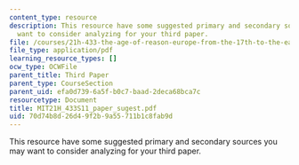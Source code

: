 ```yaml
---
content_type: resource
description: This resource have some suggested primary and secondary sources you may
  want to consider analyzing for your third paper.
file: /courses/21h-433-the-age-of-reason-europe-from-the-17th-to-the-early-19th-centuries-spring-2011/70d74b8d26d49f2b9a55711b1c8fab9d_MIT21H_433S11_paper_sugest.pdf
file_type: application/pdf
learning_resource_types: []
ocw_type: OCWFile
parent_title: Third Paper
parent_type: CourseSection
parent_uid: efa0d739-6a5f-b0c7-baad-2deca68bca7c
resourcetype: Document
title: MIT21H_433S11_paper_sugest.pdf
uid: 70d74b8d-26d4-9f2b-9a55-711b1c8fab9d
---
```

This resource have some suggested primary and secondary sources you may want to consider analyzing for your third paper.

